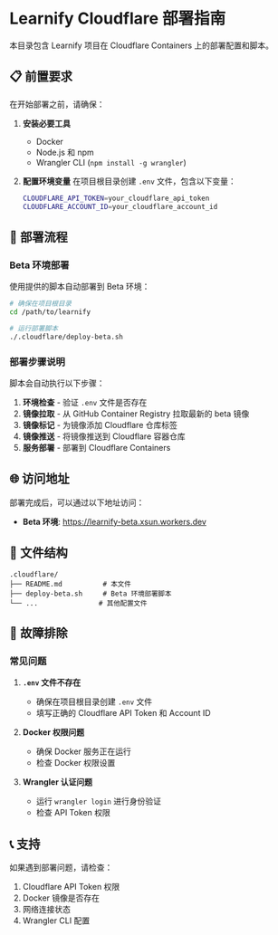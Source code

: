 # Learnify Cloudflare 部署指南

本目录包含 Learnify 项目在 Cloudflare Containers 上的部署配置和脚本。

## 📋 前置要求

在开始部署之前，请确保：

1. **安装必要工具**

   - Docker
   - Node.js 和 npm
   - Wrangler CLI (`npm install -g wrangler`)

2. **配置环境变量**
   在项目根目录创建 `.env` 文件，包含以下变量：
   ```bash
   CLOUDFLARE_API_TOKEN=your_cloudflare_api_token
   CLOUDFLARE_ACCOUNT_ID=your_cloudflare_account_id
   ```

## 🚀 部署流程

### Beta 环境部署

使用提供的脚本自动部署到 Beta 环境：

```bash
# 确保在项目根目录
cd /path/to/learnify

# 运行部署脚本
./.cloudflare/deploy-beta.sh
```

### 部署步骤说明

脚本会自动执行以下步骤：

1. **环境检查** - 验证 `.env` 文件是否存在
2. **镜像拉取** - 从 GitHub Container Registry 拉取最新的 beta 镜像
3. **镜像标记** - 为镜像添加 Cloudflare 仓库标签
4. **镜像推送** - 将镜像推送到 Cloudflare 容器仓库
5. **服务部署** - 部署到 Cloudflare Containers

## 🌐 访问地址

部署完成后，可以通过以下地址访问：

- **Beta 环境**: https://learnify-beta.xsun.workers.dev

## 📁 文件结构

```
.cloudflare/
├── README.md          # 本文件
├── deploy-beta.sh     # Beta 环境部署脚本
└── ...               # 其他配置文件
```

## 🔧 故障排除

### 常见问题

1. **`.env` 文件不存在**

   - 确保在项目根目录创建 `.env` 文件
   - 填写正确的 Cloudflare API Token 和 Account ID

2. **Docker 权限问题**

   - 确保 Docker 服务正在运行
   - 检查 Docker 权限设置

3. **Wrangler 认证问题**
   - 运行 `wrangler login` 进行身份验证
   - 检查 API Token 权限

## 📞 支持

如果遇到部署问题，请检查：

1. Cloudflare API Token 权限
2. Docker 镜像是否存在
3. 网络连接状态
4. Wrangler CLI 配置
